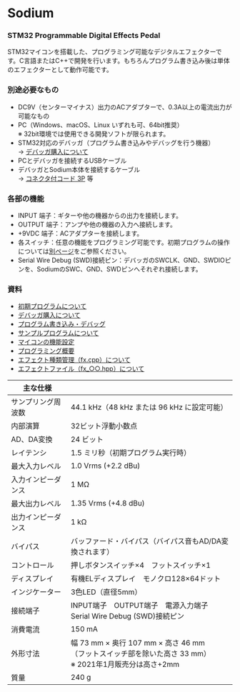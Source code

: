 ﻿# Sodium
### STM32 Programmable Digital Effects Pedal
STM32マイコンを搭載した、プログラミング可能なデジタルエフェクターです。C言語またはC++で開発を行います。もちろんプログラム書き込み後は単体のエフェクターとして動作可能です。



### 別途必要なもの
- DC9V（センターマイナス）出力のACアダプターで、0.3A以上の電流出力が可能なもの
- PC（Windows、macOS、Linux いずれも可、64bit推奨）<br/>※ 32bit環境では使用できる開発ソフトが限られます。
- STM32対応のデバッガ（プログラム書き込みやデバッグを行う機器）<br/>
	→ [デバッガ購入について](Docs/005_デバッガ購入について.md)
- PCとデバッガを接続するUSBケーブル
- デバッガとSodium本体を接続するケーブル<br/>
	→ [コネクタ付コード 3P](https://akizukidenshi.com/catalog/g/gC-15384/) 等



### 各部の機能
- INPUT 端子：ギターや他の機器からの出力を接続します。
- OUTPUT 端子：アンプや他の機器の入力へ接続します。
- +9VDC 端子：ACアダプターを接続します。
- 各スイッチ：任意の機能をプログラミング可能です。初期プログラムの操作については[別ページ](Docs/000_初期プログラムについて.md)をご参照ください。
- Serial Wire Debug (SWD)接続ピン：デバッガのSWCLK、GND、SWDIOピンを、SodiumのSWC、GND、SWDピンへそれぞれ接続します。



### 資料
- [初期プログラムについて](Docs/000_初期プログラムについて.md)
- [デバッガ購入について](Docs/005_デバッガ購入について.md)
- [プログラム書き込み・デバッグ](Docs/001_プログラム書き込み・デバッグ.md)
- [サンプルプログラムについて](Docs/002_サンプルプログラムについて.md)
- [マイコンの機能設定](Docs/003_マイコンの機能設定.md)
- [プログラミング概要](Docs/004_プログラミング概要.md)
- [エフェクト種類管理（fx.cpp）について](Docs/100_エフェクト種類管理（fx.cpp）について.md)
- [エフェクトファイル（fx_○○.hpp）について](Docs/110_エフェクトファイル（fx_○○.hpp）について.md)



| 主な仕様 |  |
| - | - |
| サンプリング周波数 | 44.1 kHz（48 kHz または 96 kHz に設定可能） |
| 内部演算 | 32ビット浮動小数点 |
| AD、DA変換 | 24 ビット |
| レイテンシ | 1.5 ミリ秒（初期プログラム実行時） |
| 最大入力レベル | 1.0 Vrms (+2.2 dBu) |
| 入力インピーダンス | 1 MΩ |
| 最大出力レベル | 1.35 Vrms (+4.8 dBu) |
| 出力インピーダンス | 1 kΩ |
| バイパス | バッファード・バイパス（バイパス音もAD/DA変換されます） |
| コントロール | 押しボタンスイッチ×4　フットスイッチ×1 |
| ディスプレイ | 有機ELディスプレイ　モノクロ128×64ドット |
| インジケーター | 3色LED（直径5mm） |
| 接続端子 | INPUT端子　OUTPUT端子　電源入力端子<br/>Serial Wire Debug (SWD)接続ピン |
| 消費電流 | 150 mA |
| 外形寸法 | 幅 73 mm × 奥行 107 mm × 高さ 46 mm<br/>（フットスイッチ部を除いた高さ 33 mm）<br/>※ 2021年1月販売分は高さ+2mm |
| 質量 | 240 g |

